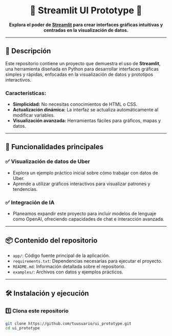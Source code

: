 <h1 align="center">🌟 Streamlit UI Prototype 🌟</h1>

<p align="center">
  <strong>Explora el poder de <a href="https://streamlit.io/" target="_blank">Streamlit</a> para crear interfaces gráficas intuitivas y centradas en la visualización de datos.</strong>
</p>

---

## 📝 Descripción

Este repositorio contiene un proyecto que demuestra el uso de **Streamlit**, una herramienta diseñada en Python para desarrollar interfaces gráficas simples y rápidas, enfocadas en la visualización de datos y prototipos interactivos.

### Características:
- **Simplicidad:** No necesitas conocimientos de HTML o CSS.
- **Actualización dinámica:** La interfaz se actualiza automáticamente al modificar variables.
- **Visualización avanzada:** Herramientas fáciles para gráficos, mapas y datos.

---

## 🚀 Funcionalidades principales

### ✅ **Visualización de datos de Uber**
- Explora un ejemplo práctico inicial sobre cómo trabajar con datos de Uber.
- Aprende a utilizar gráficos interactivos para visualizar patrones y tendencias.

### ✅ **Integración de IA**
- Planeamos expandir este proyecto para incluir modelos de lenguaje como OpenAI, ofreciendo capacidades de chat e interacción avanzada.

---

## 📦 Contenido del repositorio

- `app/`: Código fuente principal de la aplicación.
- `requirements.txt`: Dependencias necesarias para ejecutar el proyecto.
- `README.md`: Información detallada sobre el repositorio.
- `examples/`: Archivos con datos y ejemplos prácticos.

---

## 🛠️ Instalación y ejecución

### 1️⃣ Clona este repositorio
```bash
git clone https://github.com/tuusuario/ui_prototype.git
cd ui_prototype

